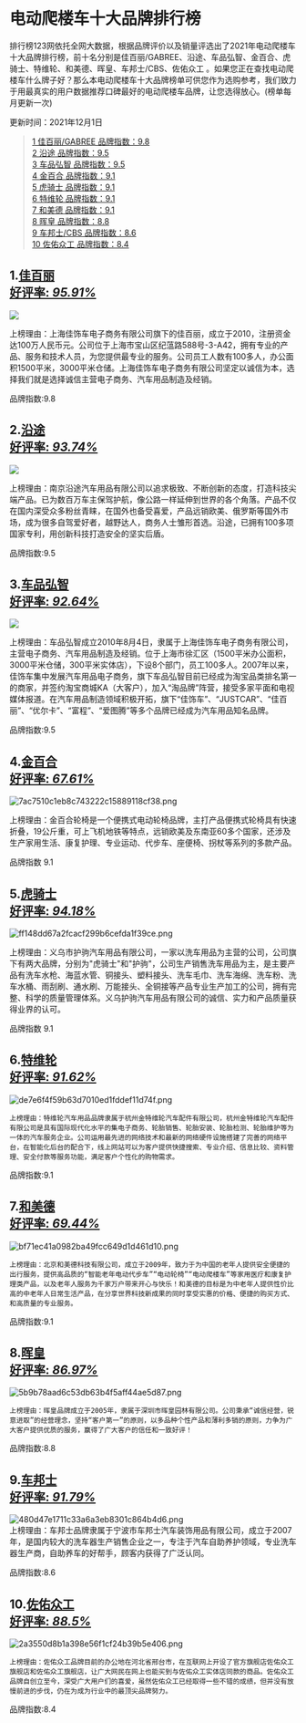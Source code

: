# 电动爬楼车十大品牌排行榜

排行榜123网依托全网大数据，根据品牌评价以及销量评选出了2021年电动爬楼车十大品牌排行榜，前十名分别是佳百丽/GABREE、沿途、车品弘智、金百合、虎骑士、特维轮、和美德、晖皇、车邦士/CBS、佐佑众工 。如果您正在查找电动爬楼车什么牌子好？那么本电动爬楼车十大品牌榜单可供您作为选购参考，我们致力于用最真实的用户数据推荐口碑最好的电动爬楼车品牌，让您选得放心。(榜单每月更新一次)

更新时间：2021年12月1日

> [1 佳百丽/GABREE 品牌指数：9.8](#brand_jj4976)  
> [2 沿途 品牌指数：9.5](#brand_jj8257)  
> [3 车品弘智 品牌指数：9.5](#brand_jj4977)  
> [4 金百合 品牌指数：9.1](#brand_jj29352)  
> [5 虎骑士 品牌指数：9.1](#brand_jj15606)  
> [6 特维轮 品牌指数：9.1](#brand_jj5750)  
> [7 和美德 品牌指数：9.1](#brand_jj19466)  
> [8 晖皇 品牌指数：8.8](#brand_jj18504)  
> [9 车邦士/CBS 品牌指数：8.6](#brand_jj8271)  
> [10 佐佑众工 品牌指数：8.4](#brand_jj4842)  

   ## 1.[佳百丽<br>好评率: *95.91%*](https://www.phb123.com/pinpai/pp4976.html)
    
![](https://raw.githubusercontent.com/tpxipster/tpxGalaxy/master/vnote笔记汇/2021电动爬楼车十大品牌排行榜.md/BT1MFN9MGW_5cb01d01e8b949c685511db8a2e313f5.jpg)
    
上榜理由：上海佳饰车电子商务有限公司旗下的佳百丽，成立于2010，注册资金达100万人民币元。公司位于上海市宝山区纪蕰路588号-3-A42，拥有专业的产品、服务和技术人员，为您提供最专业的服务。公司员工人数有100多人，办公面积1500平米，3000平米仓储。上海佳饰车电子商务有限公司坚定以诚信为本，选择我们就是选择诚信主营电子商务、汽车用品制造及经销。
    
品牌指数:9.8
   
## 2.[沿途<br>好评率: *93.74%*](https://www.phb123.com/pinpai/pp8257.html)
    
![](https://raw.githubusercontent.com/tpxipster/tpxGalaxy/master/vnote笔记汇/2021电动爬楼车十大品牌排行榜.md/5a6981e3e939c_1c6b667707d14018964c004648511522.png)
    
上榜理由：南京沿途汽车用品有限公司以追求极致、不断创新的态度，打造科技尖端产品。已为数百万车主保驾护航，像公路一样延伸到世界的各个角落。产品不仅在国内深受众多粉丝青睐，在国外也备受喜爱，产品远销欧美、俄罗斯等国外市场，成为很多自驾爱好者，越野达人，商务人士雏形首选。沿途，已拥有100多项国家专利，用创新科技打造安全的坚实后盾。
    
品牌指数:9.5
 
## 3.[车品弘智<br>好评率: *92.64%*](https://www.phb123.com/pinpai/pp4977.html)
    
![](https://raw.githubusercontent.com/tpxipster/tpxGalaxy/master/vnote笔记汇/2021电动爬楼车十大品牌排行榜.md/59f6821094f69_da4987b6a4c349d9ad522aca83ce5804.png)
    
上榜理由：车品弘智成立2010年8月4日，隶属于上海佳饰车电子商务有限公司，主营电子商务、汽车用品制造及经销。位于上海市徐汇区（1500平米办公面积，3000平米仓储，300平米实体店），下设8个部门，员工100多人。2007年以来，佳饰车集中发展汽车用品电子商务，旗下车品弘智目前已经成为淘宝品类排名第一的商家，并签约淘宝商城KA（大客户），加入“淘品牌”阵营，接受多家平面和电视媒体报道。在汽车用品制造领域积极开拓，旗下“佳饰车”、“JUSTCAR”、“佳百丽”、“优尔卡”、“富程”、“爱图腾”等多个品牌已经成为汽车用品知名品牌。
    
品牌指数:9.5
    
## 4.[金百合<br>好评率: *67.61%*](https://www.phb123.com/pinpai/pp29352.html)

![7ac7510c1eb8c743222c15889118cf38.png](https://raw.githubusercontent.com/tpxipster/tpxGalaxy/master/vnote笔记汇/2021电动爬楼车十大品牌排行榜.md/7ac7510c1eb8c743222c15889118cf38.png)    
    
上榜理由：金百合轮椅是一个便携式电动轮椅品牌，主打产品便携式轮椅具有快速折叠，19公斤重，可上飞机地铁等特点，远销欧美及东南亚60多个国家，还涉及生产家用生活、康复护理、专业运动、代步车、座便椅、拐杖等系列的多款产品。
    
品牌指数 9.1
## 5.[虎骑士<br>好评率: *94.18%*](https://www.phb123.com/pinpai/pp15606.html)

![ff148dd67a2fcacf299b6cefda1f39ce.png](https://raw.githubusercontent.com/tpxipster/tpxGalaxy/master/vnote笔记汇/2021电动爬楼车十大品牌排行榜.md/ff148dd67a2fcacf299b6cefda1f39ce.png)    

上榜理由：义乌市护驹汽车用品有限公司，一家以洗车用品为主营的公司，公司旗下有两大品牌，分别为"虎骑士"和"护驹"，公司生产销售洗车用品为主，是主要产品有洗车水枪、海蓝水管、铜接头、塑料接头、洗车毛巾、洗车海绵、洗车粉、洗车水桶、雨刮刷、通水刷、万能接头、全铜接等产品专业生产加工的公司，拥有完整、科学的质量管理体系。义乌护驹汽车用品有限公司的诚信、实力和产品质量获得业界的认可。
    
品牌指数  9.1
## 6.[特维轮<br>好评率: *91.62%*](https://www.phb123.com/pinpai/pp5750.html)
    
![de7e6f4f59b63d7010ed1fddef11d74f.png](https://raw.githubusercontent.com/tpxipster/tpxGalaxy/master/vnote笔记汇/2021电动爬楼车十大品牌排行榜.md/de7e6f4f59b63d7010ed1fddef11d74f.png)

    上榜理由：特维轮汽车用品品牌隶属于杭州金特维轮汽车配件有限公司，杭州金特维轮汽车配件有限公司是具有国际现代化水平的集电子商务、轮胎销售、轮胎安装、轮胎检测、轮胎维护等为一体的汽车服务企业。公司运用最先进的网络技术和最新的网络硬件设施搭建了完善的网络平台，在智能化后台的配合下，线上网站可以为客户提供快捷搜索、专业介绍、信息比较、资料管理、安全付款等服务功能，满足客户个性化的购物需求。
    
品牌指数:9.1
  
## 7.[和美德<br>好评率: *69.44%*](https://www.phb123.com/pinpai/pp19466.html)
    
![bf71ec41a0982ba49fcc649d1d461d10.png](https://raw.githubusercontent.com/tpxipster/tpxGalaxy/master/vnote笔记汇/2021电动爬楼车十大品牌排行榜.md/bf71ec41a0982ba49fcc649d1d461d10.png)
    
    上榜理由：北京和美德科技有限公司，成立于2009年，致力于为中国的老年人提供安全便捷的出行服务，提供高品质的“智能老年电动代步车”“电动轮椅”“电动爬楼车”等家用医疗和康复护理类产品，以及老年人服务为千家万户带来开心与快乐！和美德的目标是为中老年人提供性价比高的中老年人日常生活产品，在分享世界科技新成果的同时享受实惠的价格、便捷的购买方式、和高质量的专业服务。
    
品牌指数:9.1
   
## 8.[晖皇<br>好评率: *86.97%*](https://www.phb123.com/pinpai/pp18504.html)
    
 ![5b9b78aad6c53db63b4f5aff44ae5d87.png](https://raw.githubusercontent.com/tpxipster/tpxGalaxy/master/vnote笔记汇/2021电动爬楼车十大品牌排行榜.md/5b9b78aad6c53db63b4f5aff44ae5d87.png)
    
    上榜理由：晖皇品牌成立于2005年，隶属于深圳市晖皇园林有限公司。公司秉承“诚信经营，锐意进取”的经营理念，坚持“客户第一”的原则，以多品种个性产品和薄利多销的原则，力争为广大客户提供优质的服务，赢得了广大客户的信任和一致好评！
    
品牌指数:8.8
    
## 9.[车邦士<br>好评率: *91.79%*](https://www.phb123.com/pinpai/pp8271.html)
    
![480d47e1711c33a6a3eb8301c864b4d6.png](https://raw.githubusercontent.com/tpxipster/tpxGalaxy/master/vnote笔记汇/2021电动爬楼车十大品牌排行榜.md/480d47e1711c33a6a3eb8301c864b4d6.png)    
    上榜理由：车邦士品牌隶属于宁波市车邦士汽车装饰用品有限公司，成立于2007年，是国内较大的洗车器生产销售企业之一，专注于汽车自助养护领域，专业洗车器生产商，自助养车的好帮手，顾客内获得了广泛认同。
    
品牌指数:8.6
   
## 10.[佐佑众工<br>好评率: *88.5%*](https://www.phb123.com/pinpai/pp4842.html)

![2a3550d8b1a398e56f1cf24b39b5e406.png](https://raw.githubusercontent.com/tpxipster/tpxGalaxy/master/vnote笔记汇/2021电动爬楼车十大品牌排行榜.md/2a3550d8b1a398e56f1cf24b39b5e406.png)

    上榜理由：佐佑众工品牌目前的办公地在河北省邢台市，在互联网上开设了官方旗舰店佐佑众工旗舰店和佐佑众工旗舰店，让广大网民在网上也能买到与佐佑众工实体店同款的商品。佐佑众工品牌自创立至今，深受广大用户们的喜爱，虽然佐佑众工已经取得一些不错的成绩，但并没有放慢前进的步伐，仍在为成为行业中的最顶尖品牌努力。
    
品牌指数:8.4
    
    
